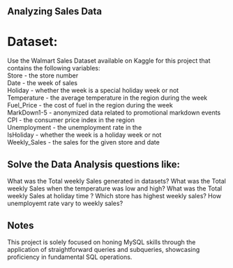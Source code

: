 ## Analyzing Sales Data
# Dataset:
Use the Walmart Sales Dataset available on Kaggle for this project that contains the following variables:<br>
Store - the store number <br>
Date - the week of sales <br>
Holiday - whether the week is a special holiday week or not <br>
Temperature - the average temperature in the region during the week <br>
Fuel_Price - the cost of fuel in the region during the week <br>
MarkDown1-5 - anonymized data related to promotional markdown events <br>
CPI - the consumer price index in the region <br>
Unemployment - the unemployment rate in the  <br>
IsHoliday - whether the week is a holiday week or not <br>
Weekly_Sales - the sales for the given store and date<br>

##  Solve the Data Analysis questions like:
What was the Total weekly Sales generated in  datasets?
What was the Total weekly Sales when the temperature was low and high?
What was the Total weekly Sales  at holiday time ?
Which store has highest weekly sales?
How unemployemt rate vary to weekly sales?

## Notes
This project is solely focused on honing MySQL skills through the application of straightforward queries and subqueries, showcasing proficiency in fundamental SQL operations.

